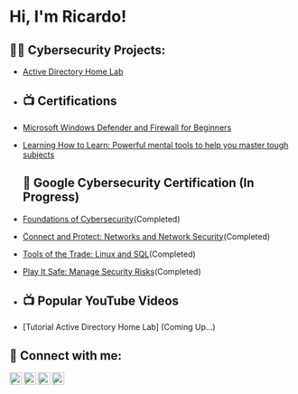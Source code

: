   <h1>Hi, I'm Ricardo! 
  <h2>👨‍💻 Cybersecurity Projects:</h2>

- [Active Directory Home Lab](https://github.com/rsaget83/Algorithms-Practice)
- <h2>📺 Certifications</h2>
- [Microsoft Windows Defender and Firewall for Beginners](https://coursera.org/share/82f3402b72ea97ac7ad135d13979a7f0)
- [Learning How to Learn: Powerful mental tools to help you master tough subjects](https://coursera.org/share/9e8f28a65dcb46aaf084adacabe68bf1)
  <h2>🌱 Google Cybersecurity Certification (In Progress)</h2> 
- [Foundations of Cybersecurity](https://coursera.org/share/8a9e60eb6d5b94cc63bfb9544172acbd)(Completed)
- [Connect and Protect: Networks and Network Security](https://coursera.org/share/184b20a445c0d520a30327d9d673e70f)(Completed)
- [Tools of the Trade: Linux and SQL](https://coursera.org/share/b423558cde369c5b6f32c3fbea0d2400)(Completed)
- [Play It Safe: Manage Security Risks](https://coursera.org/share/99d6251b34d3f89365b87d8e2c80be83)(Completed)
- <h2>	📺 Popular YouTube Videos</h2>

- [Tutorial Active Directory Home Lab] (Coming Up...)

<h2> 🤳 Connect with me:</h2>

[<img align="left" alt=" | YouTube" width="22px" src="https://cdn.jsdelivr.net/npm/simple-icons@v3/icons/youtube.svg" />][youtube]
[<img align="left" alt=" | Twitter" width="22px" src="https://cdn.jsdelivr.net/npm/simple-icons@v3/icons/twitter.svg" />][twitter]
[<img align="left" alt=" | LinkedIn" width="22px" src="https://cdn.jsdelivr.net/npm/simple-icons@v3/icons/linkedin.svg" />][linkedin]
[<img align="left" alt=" | Instagram" width="22px" src="https://cdn.jsdelivr.net/npm/simple-icons@v3/icons/instagram.svg" />][instagram]

[twitter]: https://twitter.com/
[youtube]: https://www.youtube.com/c/
[instagram]: https://www.instagram.com//
[linkedin]: https://linkedin.com/in/

<!--
**joshmadakor1/joshmadakor1** is a ✨ _special_ ✨ repository because its `README.md` (this file) appears on your GitHub profile.

Here are some ideas to get you started:

- 🔭 I’m currently working on ...
- 🌱 I’m currently learning ...
- 👯 I’m looking to collaborate on ...
- 🤔 I’m looking for help with ...
- 💬 Ask me about ...
- 📫 How to reach me: ...
- 😄 Pronouns: ...
- ⚡ Fun fact: ...
-->
